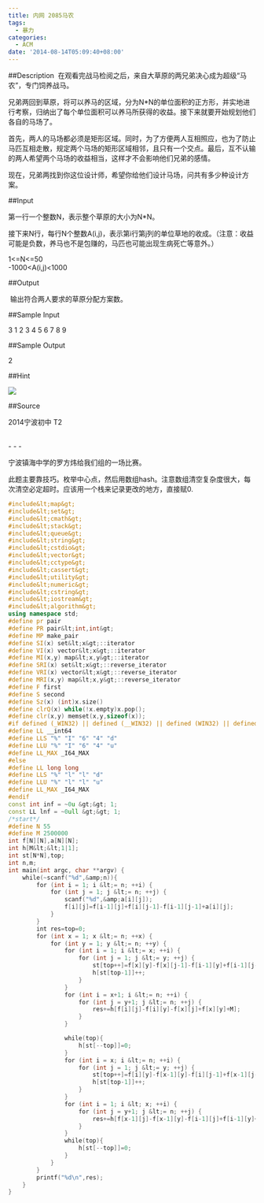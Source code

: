 ```yaml
---
title: 内网 2085马农
tags:
  - 暴力
categories:
  - ACM
date: '2014-08-14T05:09:40+08:00'
---
```

##Description
 在观看完战马检阅之后，来自大草原的两兄弟决心成为超级“马农”，专门饲养战马。

兄弟两回到草原，将可以养马的区域，分为N*N的单位面积的正方形，并实地进行考察，归纳出了每个单位面积可以养马所获得的收益。接下来就要开始规划他们各自的马场了。

首先，两人的马场都必须是矩形区域。同时，为了方便两人互相照应，也为了防止马匹互相走散，规定两个马场的矩形区域相邻，且只有一个交点。最后，互不认输的两人希望两个马场的收益相当，这样才不会影响他们兄弟的感情。

现在，兄弟两找到你这位设计师，希望你给他们设计马场，问共有多少种设计方案。
<!--more-->
##Input

第一行一个整数N，表示整个草原的大小为N*N。

接下来N行，每行N个整数A(i,j)，表示第i行第j列的单位草地的收成。（注意：收益可能是负数，养马也不是包赚的，马匹也可能出现生病死亡等意外。）

1&lt;=N&lt;=50  
-1000&lt;A(i,j)&lt;1000

##Output


 输出符合两人要求的草原分配方案数。


##Sample Input

3 1 2 3 4 5 6 7 8 9

##Sample Output

2

##Hint

![](http://acm.zjnu.edu.cn/JudgeOnline/userfiles/images/2085.jpg)

##Source


2014宁波初中 T2

<br/>
- - -



宁波镇海中学的罗方炜给我们组的一场比赛。

此题主要靠技巧。枚举中心点，然后用数组hash。注意数组清空复杂度很大，每次清空必定超时。应该用一个栈来记录更改的地方，直接赋0.

```C++
#include&lt;map&gt;
#include&lt;set&gt;
#include&lt;cmath&gt;
#include&lt;stack&gt;
#include&lt;queue&gt;
#include&lt;string&gt;
#include&lt;cstdio&gt;
#include&lt;vector&gt;
#include&lt;cctype&gt;
#include&lt;cassert&gt;
#include&lt;utility&gt;
#include&lt;numeric&gt;
#include&lt;cstring&gt;
#include&lt;iostream&gt;
#include&lt;algorithm&gt;
using namespace std;
#define pr pair
#define PR pair&lt;int,int&gt;
#define MP make_pair
#define SI(x) set&lt;x&gt;::iterator
#define VI(x) vector&lt;x&gt;::iterator
#define MI(x,y) map&lt;x,y&gt;::iterator
#define SRI(x) set&lt;x&gt;::reverse_iterator
#define VRI(x) vector&lt;x&gt;::reverse_iterator
#define MRI(x,y) map&lt;x,y&gt;::reverse_iterator
#define F first
#define S second
#define Sz(x) (int)x.size()
#define clrQ(x) while(!x.empty)x.pop();
#define clr(x,y) memset(x,y,sizeof(x));
#if defined (_WIN32) || defined (__WIN32) || defined (WIN32) || defined (__WIN32__)
#define LL __int64
#define LLS "%" "I" "6" "4" "d"
#define LLU "%" "I" "6" "4" "u"
#define LL_MAX _I64_MAX
#else
#define LL long long
#define LLS "%" "l" "l" "d"
#define LLU "%" "l" "l" "u"
#define LL_MAX _I64_MAX
#endif
const int inf = ~0u &gt;&gt; 1;
const LL lnf = ~0ull &gt;&gt; 1;
/*start*/
#define N 55
#define M 2500000
int f[N][N],a[N][N];
int h[M&lt;&lt;1|1];
int st[N*N],top;
int n,m;
int main(int argc, char **argv) {
    while(~scanf("%d",&amp;n)){
        for (int i = 1; i &lt;= n; ++i) {
            for (int j = 1; j &lt;= n; ++j) {
                scanf("%d",&amp;a[i][j]);
                f[i][j]=f[i-1][j]+f[i][j-1]-f[i-1][j-1]+a[i][j];
            }
        }
        int res=top=0;
        for (int x = 1; x &lt;= n; ++x) {
            for (int y = 1; y &lt;= n; ++y) {
                for (int i = 1; i &lt;= x; ++i) {
                    for (int j = 1; j &lt;= y; ++j) {
                        st[top++]=f[x][y]-f[x][j-1]-f[i-1][y]+f[i-1][j-1]+M;
                        h[st[top-1]]++;
                    }
                }
                for (int i = x+1; i &lt;= n; ++i) {
                    for (int j = y+1; j &lt;= n; ++j) {
                        res+=h[f[i][j]-f[i][y]-f[x][j]+f[x][y]+M];
                    }
                }

                while(top){
                    h[st[--top]]=0;
                }
                for (int i = x; i &lt;= n; ++i) {
                    for (int j = 1; j &lt;= y; ++j) {
                        st[top++]=f[i][y]-f[x-1][y]-f[i][j-1]+f[x-1][j-1]+M;
                        h[st[top-1]]++;
                    }
                }
                for (int i = 1; i &lt; x; ++i) {
                    for (int j = y+1; j &lt;= n; ++j) {
                        res+=h[f[x-1][j]-f[x-1][y]-f[i-1][j]+f[i-1][y]+M];
                    }
                }
                while(top){
                    h[st[--top]]=0;
                }
            }
        }
        printf("%d\n",res);
    }
}

```
